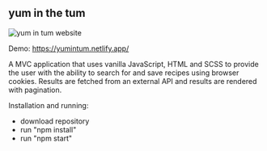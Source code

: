 ## yum in the tum

![yum in tum website](http://url/to/img.png)

Demo: https://yumintum.netlify.app/

A MVC application that uses vanilla JavaScript, HTML and SCSS to provide the user with the ability to search for and save recipes using browser cookies. Results are fetched from an external API and results are rendered with pagination.

Installation and running:
* download repository
* run "npm install"
* run "npm start"

